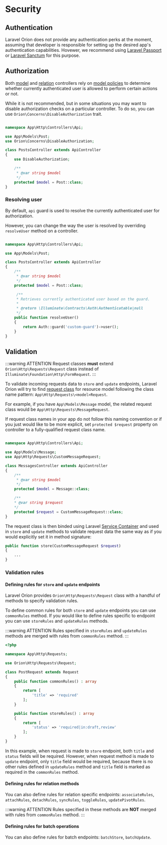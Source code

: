 # Security

## Authentication

Laravel Orion does not provide any authentication perks at the moment, assuming that developer is responsible for setting up the desired app's authentication capabilities. Hovewer, we recommend using [Laravel Passport](https://github.com/laravel/passport) or [Laravel Sanctum](https://github.com/laravel/sanctum) for this purpose.

## Authorization

Both [model](./models.html) and [relation](./relationships.html) controllers rely on [model policies](https://laravel.com/docs/master/authorization#creating-policies) to determine whether currently authenticated user is allowed to perform certain actions or not.

While it is not recommended, but in some situations you may want to disable authorization checks on a particular controller. To do so, you can use `Orion\Concerns\DisableAuthorization` trait.

```php

namespace App\Http\Controllers\Api;

use App\Models\Post;
use Orion\Concerns\DisableAuthorization;

class PostsController extends ApiController
{
    use DisableAuthorization;

    /**
     * @var string $model
     */
    protected $model = Post::class;
}
```

### Resolving user

By default, `api` guard is used to resolve the currently authenticated user for authorization.

However, you can change the way the user is resolved by overriding `resolveUser` method on a controller.

```php

namespace App\Http\Controllers\Api;

use App\Models\Post;

class PostsController extends ApiController
{
    /**
     * @var string $model
     */
    protected $model = Post::class;

     /**
     * Retrieves currently authenticated user based on the guard.
     *
     * @return \Illuminate\Contracts\Auth\Authenticatable|null
     */
    public function resolveUser()
    {
        return Auth::guard('custom-guard')->user();
    }
}
```

## Validation

:::warning ATTENTION
Request classes **must** extend `Orion\Http\Requests\Request` class instead of `Illuminate\Foundation\Http\FormRequest`.
:::

To validate incoming requests data to `store` and `update` endpoints, Laravel Orion will try to find [request class](https://laravel.com/docs/master/validation#form-request-validation) for resource model following the class name pattern:
 `App\Http\Requests\<model>Request`.

For example, if you have `App\Models\Message` model, the related request class would be `App\Http\Requests\MessageRequest`.

If request class names in your app do not follow this naming convention or if you just would like to be more explicit, set `protected $request` property on controller to a fully-qualified request class name.

```php

namespace App\Http\Controllers\Api;

use App\Models\Message;
use App\Http\Requests\CustomMessageRequest;

class MessagesController extends ApiController
{
    /**
     * @var string $model
     */
    protected $model = Message::class;

    /**
    * @var string $request
    */
    protected $request = CustomMessageRequest::class;
}
```

The request class is then binded using Laravel [Service Container](https://laravel.com/docs/master/container) and used in `store` and `update` methods to validate request data the same way as if you would explicitly set it in method signature:

```php
public function store(CustomMessageRequest $request)
{
    ...
}
```

### Validation rules

#### Defining rules for `store` and `update` endpoints

Laravel Orion provides `Orion\Http\Requests\Request` class with a handful of methods to specify validation rules.

To define common rules for both `store` and `update` endpoints you can use `commonRules` method.
If you would like to define rules specific to endpoint you can use `storeRules` and `updateRules` methods.

:::warning ATTENTION
Rules specified in `storeRules` and `updateRules` methods are merged with rules from `commonRules` method.
:::

```php
<?php

namespace App\Http\Requests;

use Orion\Http\Requests\Request;

class PostRequest extends Request
{
    public function commonRules() : array
    {
        return [
            'title' => 'required'
        ];
    }

    public function storeRules() : array
    {
        return [
            'status' => 'required|in:draft,review'
        ];
    }
}
```

In this example, when request is made to `store` endpoint, both `title` and `status` fields will be required. However, when request method is made to `update` endpoint, only `title` field would be required, because there is no other rules defined in `updateRules` method and `title` field is marked as required in the `commonRules` method.

#### Defining rules for relation methods

You can also define rules for relation specific endpoints: `associateRules`, `attachRules`, `detachRules`, `syncRules`, `toggleRules`, `updatePivotRules`.

:::warning ATTENTION
Rules specified in these methods are **NOT** merged with rules from `commonRules` method.
:::

#### Defining rules for batch operations

You can also define rules for batch endpoints: `batchStore`, `batchUpdate`.

